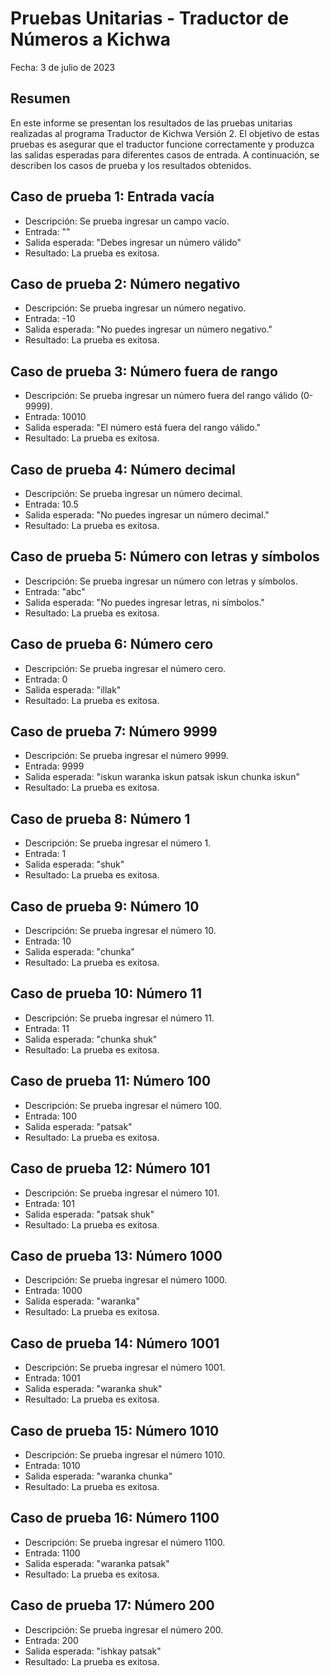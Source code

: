 # Pruebas Unitarias - Traductor de Números a Kichwa

Fecha: 3 de julio de 2023

## Resumen

En este informe se presentan los resultados de las pruebas unitarias realizadas al programa Traductor de Kichwa Versión 2. El objetivo de estas pruebas es asegurar que el traductor funcione correctamente y produzca las salidas esperadas para diferentes casos de entrada. A continuación, se describen los casos de prueba y los resultados obtenidos.

## Caso de prueba 1: Entrada vacía
- Descripción: Se prueba ingresar un campo vacío.
- Entrada: ""
- Salida esperada: "Debes ingresar un número válido"
- Resultado: La prueba es exitosa.

## Caso de prueba 2: Número negativo
- Descripción: Se prueba ingresar un número negativo.
- Entrada: -10
- Salida esperada: "No puedes ingresar un número negativo."
- Resultado: La prueba es exitosa.

## Caso de prueba 3: Número fuera de rango
- Descripción: Se prueba ingresar un número fuera del rango válido (0-9999).
- Entrada: 10010
- Salida esperada: "El número está fuera del rango válido."
- Resultado: La prueba es exitosa.

## Caso de prueba 4: Número decimal
- Descripción: Se prueba ingresar un número decimal.
- Entrada: 10.5
- Salida esperada: "No puedes ingresar un número decimal."
- Resultado: La prueba es exitosa.

## Caso de prueba 5: Número con letras y símbolos
- Descripción: Se prueba ingresar un número con letras y símbolos.
- Entrada: "abc"
- Salida esperada: "No puedes ingresar letras, ni símbolos."
- Resultado: La prueba es exitosa.

## Caso de prueba 6: Número cero
- Descripción: Se prueba ingresar el número cero.
- Entrada: 0
- Salida esperada: "illak"
- Resultado: La prueba es exitosa.

## Caso de prueba 7: Número 9999
- Descripción: Se prueba ingresar el número 9999.
- Entrada: 9999
- Salida esperada: "iskun waranka iskun patsak iskun chunka iskun"
- Resultado: La prueba es exitosa.

## Caso de prueba 8: Número 1
- Descripción: Se prueba ingresar el número 1.
- Entrada: 1
- Salida esperada: "shuk"
- Resultado: La prueba es exitosa.

## Caso de prueba 9: Número 10
- Descripción: Se prueba ingresar el número 10.
- Entrada: 10
- Salida esperada: "chunka"
- Resultado: La prueba es exitosa.

## Caso de prueba 10: Número 11
- Descripción: Se prueba ingresar el número 11.
- Entrada: 11
- Salida esperada: "chunka shuk"
- Resultado: La prueba es exitosa.

## Caso de prueba 11: Número 100
- Descripción: Se prueba ingresar el número 100.
- Entrada: 100
- Salida esperada: "patsak"
- Resultado: La prueba es exitosa.

## Caso de prueba 12: Número 101
- Descripción: Se prueba ingresar el número 101.
- Entrada: 101
- Salida esperada: "patsak shuk"
- Resultado: La prueba es exitosa.

## Caso de prueba 13: Número 1000
- Descripción: Se prueba ingresar el número 1000.
- Entrada: 1000
- Salida esperada: "waranka"
- Resultado: La prueba es exitosa.

## Caso de prueba 14: Número 1001
- Descripción: Se prueba ingresar el número 1001.
- Entrada: 1001
- Salida esperada: "waranka shuk"
- Resultado: La prueba es exitosa.

## Caso de prueba 15: Número 1010
- Descripción: Se prueba ingresar el número 1010.
- Entrada: 1010
- Salida esperada: "waranka chunka"
- Resultado: La prueba es exitosa.

## Caso de prueba 16: Número 1100
- Descripción: Se prueba ingresar el número 1100.
- Entrada: 1100
- Salida esperada: "waranka patsak"
- Resultado: La prueba es exitosa.

## Caso de prueba 17: Número 200
- Descripción: Se prueba ingresar el número 200.
- Entrada: 200
- Salida esperada: "ishkay patsak"
- Resultado: La prueba es exitosa.
